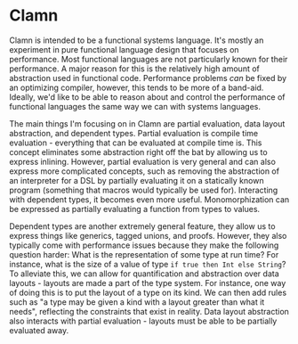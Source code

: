 # Clamn
Clamn is intended to be a functional systems language. It's mostly an experiment in pure functional language design that focuses on performance. Most functional languages are not particularly known for their performance. A major reason for this is the relatively high amount of abstraction used in functional code. Performance problems *can* be fixed by an optimizing compiler, however, this tends to be more of a band-aid. Ideally, we'd like to be able to reason about and control the performance of functional languages the same way we can with systems languages.

The main things I'm focusing on in Clamn are partial evaluation, data layout abstraction, and dependent types. Partial evaluation is compile time evaluation - everything that can be evaluated at compile time is. This concept eliminates some abstraction right off the bat by allowing us to express inlining. However, partial evaluation is very general and can also express more complicated concepts, such as removing the abstraction of an interpreter for a DSL by partially evaluating it on a statically known program (something that macros would typically be used for). Interacting with dependent types, it becomes even more useful. Monomorphization can be expressed as partially evaluating a function from types to values.

Dependent types are another extremely general feature, they allow us to express things like generics, tagged unions, and proofs. However, they also typically come with performance issues because they make the following question harder: What is the representation of some type at run time? For instance, what is the size of a value of type `if true then Int else String`? To alleviate this, we can allow for quantification and abstraction over data layouts - layouts are made a part of the type system. For instance, one way of doing this is to put the layout of a type on its kind. We can then add rules such as "a type may be given a kind with a layout greater than what it needs", reflecting the constraints that exist in reality. Data layout abstraction also interacts with partial evaluation - layouts must be able to be partially evaluated away.

